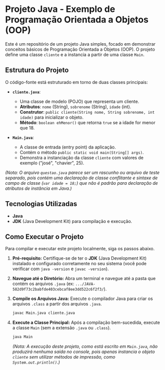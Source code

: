 # Projeto Java - Exemplo de Programação Orientada a Objetos (OOP)

Este é um repositório de um projeto Java simples, focado em demonstrar conceitos básicos de Programação Orientada a Objetos (OOP). O projeto define uma classe `cliente` e a instancia a partir de uma classe `Main`.

## Estrutura do Projeto

O código-fonte está estruturado em torno de duas classes principais:

  * **`cliente.java`**:

      * Uma classe de modelo (POJO) que representa um cliente.
      * **Atributos**: `nome` (String), `sobrenome` (String), `idade` (int).
      * **Construtor**: `public cliente(String nome, String sobrenome, int idade)` para inicializar o objeto.
      * **Método**: `boolean ehMenor()` que retorna `true` se a idade for menor que 18.

  * **`Main.java`**:

      * A classe de entrada (entry point) da aplicação.
      * Contém o método `public static void main(String[] args)`.
      * Demonstra a instanciação da classe `cliente` com valores de exemplo ("josé", "chavier", 25).

*(Nota: O arquivo `questao.java` parece ser um rascunho ou arquivo de teste separado, pois contém uma declaração de classe conflitante e sintaxe de campo de classe (`var idade = 18;`) que não é padrão para declaração de atributos de instância em Java.)*

## Tecnologias Utilizadas

  * **Java**
  * **JDK** (Java Development Kit) para compilação e execução.

## Como Executar o Projeto

Para compilar e executar este projeto localmente, siga os passos abaixo.

1.  **Pré-requisito:** Certifique-se de ter o **JDK** (Java Development Kit) instalado e configurado corretamente no seu sistema (você pode verificar com `java -version` e `javac -version`).

2.  **Navegue até o Diretório:**
    Abra um terminal e navegue até a pasta que contém os arquivos `.java` (ex: `.../JAVA-582d9f73c2babfde403cebcaf8ee3dd522c6f2f3/`).

3.  **Compile os Arquivos Java:**
    Execute o compilador Java para criar os arquivos `.class` a partir dos arquivos `.java`.

    ```bash
    javac Main.java cliente.java
    ```

4.  **Execute a Classe Principal:**
    Após a compilação bem-sucedida, execute a classe `Main` (sem a extensão `.java` ou `.class`).

    ```bash
    java Main
    ```

    *(Nota: A execução deste projeto, como está escrito em `Main.java`, não produzirá nenhuma saída no console, pois apenas instancia o objeto `cliente` sem utilizar métodos de impressão, como `System.out.println()`.)*
